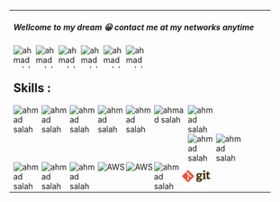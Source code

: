 <table>
  <tr border="none">
    <td border="none">
<h5> Wellcome to my dream 😀 contact me at my networks anytime</h5>
	 <a href='https://www.linkedin.com/in/ahmad-salah-2517b679/'>
 <img align="left"  alt="ahmad salah | LinkedIn" width="40px" height='40px' src="https://i.imgur.com/kKKKQCu.png" />
 </a>
 <a href='https://www.facebook.com/maahde/'>
 <img align="left"  alt="ahmad salah | facebook" width="40px" height='40px' src="https://i.imgur.com/RFBzE4B.png" />
      </a> 
       <a href='https://mail.google.com/mail/u/0/?view=cm&fs=1&tf=1&source=mailto&su=subject+message&to=a.ahmad.salah@gmail.com'>
 <img align="left"  alt="ahmad salah | gmail" width="40px" height='40px' src="https://i.imgur.com/kn7FfLZ.png" />
      </a> 
             <a href='https://www.instagram.com/a.ahmad.salah/'>
 <img align="left"  alt="ahmad salah | gmail" width="40px" height='40px' src="https://i.imgur.com/bg0Ji7N.png" />
      </a> 
                <a href='https://wa.me/+970599344838'>
 <img align="left"  alt="ahmad salah | gmail" width="40px" height='40px' src="https://i.imgur.com/6Od4ifD.png" />
      </a>
                 <a href='https://discord.gg/Jqmccb'>
 <img align="left"  alt="ahmad salah | gmail" width="40px" height='40px' src="https://i.imgur.com/mNOi1Ez.png" />
      </a>  
      <br/>
<br/>
      <h2 font-color='red'>Skills : </h2>
 <img align="left"  alt="ahmad salah" width="50px" height='50px' src="https://i.imgur.com/h6aqmdr.png" />
<img align="left"  alt="ahmad salah" width="50px" height='50px' src="https://i.imgur.com/paxvoXx.png" />
<img align="left"  alt="ahmad salah" width="50px" height='50px' src="https://i.imgur.com/FSBocCs.png" />
<img align="left"  alt="ahmad salah" width="50px" height='50px' src="https://i.imgur.com/Jo06OT0.png" />
<img align="left"  alt="ahmad salah" width="50px" height='50px' src="https://i.imgur.com/JZmC3LO.png" />
<img align="left"  alt="ahmad salah" width="60px" height='60px' src="https://i.imgur.com/3xTEkgK.png" />
<img align="left"  alt="ahmad salah" width="50px" height='50px' src="https://i.imgur.com/xIy5S7h.png" />
<br/>
<br/>
<br/>
<img align="left"  alt="ahmad salah" width="50px" height='50px' src="https://i.imgur.com/AnQOB3J.png" />
<img align="left"  alt="ahmad salah" width="50px" height='50px' src="https://www.tomsquest.com/img/posts/2018-10-02-better-npm-ing/npm_logo.png"/>
<img align="left"  alt="ahmad salah" width="50px" height='50px' src="https://www.codeplusinfo.com/wp-content/uploads/2020/02/react-native-logo-e1581157043920.png" />
<img align="left"  alt="ahmad salah" width="50px" height='50px' src="https://i.imgur.com/6zcZb8U.png" />
<img align="left"  alt="ahmad salah" width="50px" height='50px' src="https://gw.alipayobjects.com/zos/rmsportal/KDpgvguMpGfqaHPjicRK.svg" />
<img align="left"    width="50px" height='50px' src="https://i.imgur.com/CKGJOXJ.png" alt='AWS' />
 <img align="left"    width="50px" height='50px' src="https://i.imgur.com/AXDOsg9.png" alt='AWS' />
	 
<img align="left"  alt="ahmad salah" width="50px" height='50px' src="https://iconape.com/wp-content/png_logo_vector/typescript.png" />
<img align="left"  alt="ahmad salah" width="50px" height='50px' src="https://raw.githubusercontent.com/github/explore/80688e429a7d4ef2fca1e82350fe8e3517d3494d/topics/git/git.png" />
    </td>
    </tr>  
    </table>
